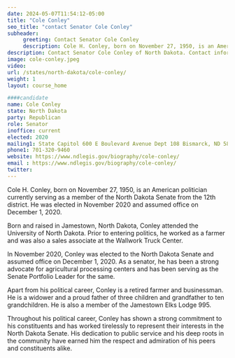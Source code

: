 ```yaml
---
date: 2024-05-07T11:54:12-05:00
title: "Cole Conley"
seo_title: "contact Senator Cole Conley"
subheader:
     greeting: Contact Senator Cole Conley
     description: Cole H. Conley, born on November 27, 1950, is an American politician currently serving as a member of the North Dakota Senate from the 12th district. He was elected in November 2020 and assumed office on December 1, 2020.
description: Contact Senator Cole Conley of North Dakota. Contact information for Cole Conley includes email address, phone number, and mailing address.
image: cole-conley.jpeg
video:
url: /states/north-dakota/cole-conley/
weight: 1
layout: course_home

####candidate
name: Cole Conley
state: North Dakota
party: Republican
role: Senator
inoffice: current
elected: 2020
mailing1: State Capitol 600 E Boulevard Avenue Dept 108 Bismarck, ND 58505-0360
phone1: 701-320-9460
website: https://www.ndlegis.gov/biography/cole-conley/
email : https://www.ndlegis.gov/biography/cole-conley/
twitter:
---
```

Cole H. Conley, born on November 27, 1950, is an American politician currently serving as a member of the North Dakota Senate from the 12th district. He was elected in November 2020 and assumed office on December 1, 2020.

Born and raised in Jamestown, North Dakota, Conley attended the University of North Dakota. Prior to entering politics, he worked as a farmer and was also a sales associate at the Wallwork Truck Center.

In November 2020, Conley was elected to the North Dakota Senate and assumed office on December 1, 2020. As a senator, he has been a strong advocate for agricultural processing centers and has been serving as the Senate Portfolio Leader for the same.

Apart from his political career, Conley is a retired farmer and businessman. He is a widower and a proud father of three children and grandfather to ten grandchildren. He is also a member of the Jamestown Elks Lodge 995.

Throughout his political career, Conley has shown a strong commitment to his constituents and has worked tirelessly to represent their interests in the North Dakota Senate. His dedication to public service and his deep roots in the community have earned him the respect and admiration of his peers and constituents alike.

